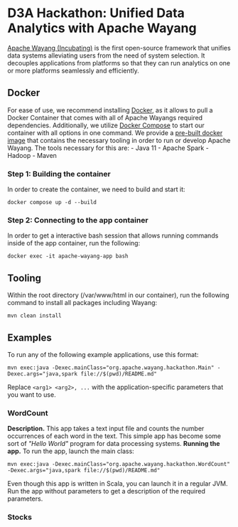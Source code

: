 # D3A Hackathon: Unified Data Analytics with Apache Wayang

[Apache Wayang (Incubating)](https://wayang.apache.org/) is the first
open-source framework that unifies data systems alleviating users from
the need of system selection. It decouples applications from platforms
so that they can run analytics on one or more platforms seamlessly and
efficiently.

## Docker
For ease of use, we recommend installing
[Docker](https://www.docker.com/products/docker-desktop/), as it allows
to pull a Docker Container that comes with all of Apache Wayangs
required dependencies. Additionally, we utilize
[Docker Compose](https://docs.docker.com/compose/install/) to start our
container with all options in one command.
We provide a [pre-built docker image](https://hub.docker.com/r/apache/incubator-wayang)
that contains the necessary tooling in order to run or develop Apache Wayang.
The tools necessary for this are:
    - Java 11
    - Apache Spark
    - Hadoop
    - Maven

### Step 1: Building the container
In order to create the container, we need to build and start it:

```shell
docker compose up -d --build
```

### Step 2: Connecting to the app container

In order to get a interactive bash session that allows running commands
inside of the app container, run the following:

```shell
docker exec -it apache-wayang-app bash
```

## Tooling
Within the root directory (/var/www/html in our container),
run the following command to install all packages including Wayang:

```shell
mvn clean install
```

## Examples
To run any of the following example applications, use this format:

```shell
mvn exec:java -Dexec.mainClass="org.apache.wayang.hackathon.Main" -Dexec.args="java,spark file://$(pwd)/README.md"
```

Replace `<arg1> <arg2>, ...` with the application-specific parameters that you want to use.

### WordCount
**Description.** This app takes a text input file and counts the number occurrences of each word in the text. This simple app has become some sort of _"Hello World"_ program for data processing systems.
**Running the app.** To run the app, launch the main class:

```shell
mvn exec:java -Dexec.mainClass="org.apache.wayang.hackathon.WordCount" -Dexec.args="java,spark file://$(pwd)/README.md"
```
Even though this app is written in Scala, you can launch it in a regular JVM. Run the app without parameters to get a description of the required parameters.

### Stocks
